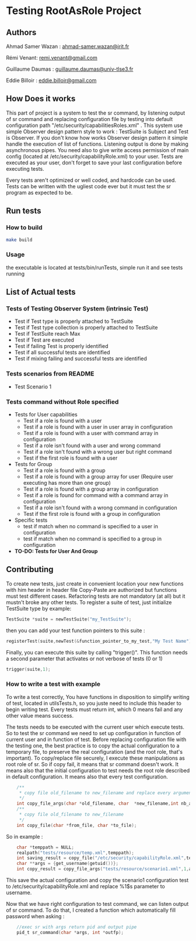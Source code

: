# Testing RootAsRole Project

## Authors

Ahmad Samer Wazan : ahmad-samer.wazan@irit.fr

Rémi Venant: remi.venant@gmail.com

Guillaume Daumas : guillaume.daumas@univ-tlse3.fr

Eddie Billoir : eddie.billoir@gmail.com

## How Does it works

This part of project is a system to test the sr command, by listening output of sr command and replacing configuration file by testing into default configuration path "/etc/security/capabilitiesRoles.xml" .
This system use simple Observer design pattern style to work : TestSuite is Subject and Test is Observer.
If you don't know how works Observer design pattern it simple handle the execution of list of functions.
Listening output is done by making asynchronous pipes. You need also to give write access permission of main config (located at /etc/security/capabilityRole.xml) to your user.
Tests are executed as your user, don't forget to save your last configuration before executing tests.

Every tests aren't optimized or well coded, and hardcode can be used. Tests can be written with the ugliest code ever but it must test the sr program as expected to be.

## Run tests

### How to build

```Bash
make build
```

### Usage

the executable is located at tests/bin/runTests, simple run it and see tests running

## List of Actual tests

### Tests of Testing Observer System (intrinsic Test)

* Test if Test type is properly attached to TestSuite
* Test if Test type collection is properly attached to TestSuite
* Test if TestSuite reach Max
* Test if Test are executed
* Test if failing Test is properly identified
* Test if all successful tests are identified
* Test if mixing failing and successful tests are identified

### Tests scenarios from README

* Test Scenario 1

### Tests command without Role specified

* Tests for User capabilities
  * Test if a role is found with a user
  * Test if a role is found with a user in user array in configuration
  * Test if a role is found with a user with command array in configuration
  * Test if a role isn't found with a user and wrong command
  * Test if a role isn't found with a wrong user but right command
  * Test if the first role is found with a user
* Tests for Group
  * Test if a role is found with a group
  * Test if a role is found with a group array for user (Require user executing has more than one group)
  * Test if a role is found with a group array in configuration
  * Test if a role is found for command with a command array in configuration
  * Test if a role isn't found with a wrong command in configuration
  * Test if the first role is found with a group in configuration
* Specific tests
  * test if match when no command is specified to a user in configuration
  * test if match when no command is specified to a group in configuration
* **TO-DO: Tests for User And Group**

## Contributing

To create new tests, just create in convenient location your new functions with him header in header file
Copy-Paste are authorized but functions must test different cases. Refactoring tests are not mandatory (at all) but it mustn't broke any other tests.
To register a suite of test, just initialize TestSuite type
by example:

```C
TestSuite *suite = newTestSuite("my_TestSuite");
```

then you can add your test function pointers to this suite :

```C
registerTest(suite,newTest(&function_pointer_to_my_test,"My Test Name"));
```

Finally, you can execute this suite by calling "trigger()". This function needs a second parameter that activates or not verbose of tests (0 or 1)

```C
trigger(suite,1);
```

### How to write a test with example

To write a test correctly, You have functions in disposition to simplify writing of test, located in utilsTests.h, so you juste need to include this header to begin writing test.
Every tests must return int, which 0 means fail and any other value means success.

The tests needs to be executed with the current user which execute tests. So to test the sr command we need to set up configuration in function of current user and in function of test.
Before replacing configuration file with the testing one, the best practice is to copy the actual configuration to a temporary file, to preserve the real configuration (and the root role, that's important).
To copy/replace file securely, I execute these manipulations as root role of sr. So if copy fail, it means that sr command doesn't work. It means also that the initial configuration to test needs the root role described in default configuration.
It means also that every test configuration.

```C
    /**
     * copy file old_filename to new_filename and replace every arguments by array order
     */
    int copy_file_args(char *old_filename, char  *new_filename,int nb_args, char **args);
    /**
     * copy file old_filename to new_filename
     */
    int copy_file(char *from_file, char *to_file);
```

So in example :

```C
    char *temppath = NULL;
    realpath("tests/resource/temp.xml",temppath);
    int saving_result = copy_file("/etc/security/capabilityRole.xml",temppath);
    char **args = {get_username(getuid())};
    int copy_result = copy_file_args("tests/resource/scenario1.xml",1,args);
```

This save the actual configuration and copy the scenario1 configuration test to /etc/security/capabilityRole.xml and replace %1$s parameter to username.

Now that we have right configuration to test command, we can listen output of sr command.
To do that, I created a function which automatically fill password when asking :

```C
    //exec sr with args return pid and output pipe
    pid_t sr_command(char *args, int *outfp);
```

